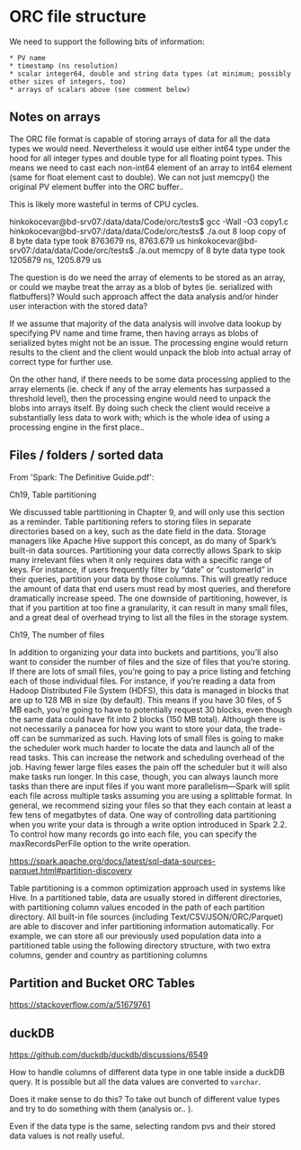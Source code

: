 # ORC file structure

We need to support the following bits of information:

    * PV name
    * timestamp (ns resolution)
    * scalar integer64, double and string data types (at minimum; possibly other sizes of integers, too)
    * arrays of scalars above (see comment below)


## Notes on arrays

The ORC file format is capable of storing arrays of data for all the data types we would need.
Nevertheless it would use either int64 type under the hood for all integer types and double type
for all floating point types. This means we need to cast each non-int64 element of an array to
int64 element (same for float element cast to double). We can not just memcpy() the original
PV element buffer into the ORC buffer..

This is likely more wasteful in terms of CPU cycles.

hinkokocevar@bd-srv07:/data/data/Code/orc/tests$ gcc -Wall -O3 copy1.c 
hinkokocevar@bd-srv07:/data/data/Code/orc/tests$ ./a.out 8
loop copy of 8 byte data type took 8763679 ns, 8763.679 us
hinkokocevar@bd-srv07:/data/data/Code/orc/tests$ ./a.out 
memcpy of 8 byte data type took 1205879 ns, 1205.879 us

The question is do we need the array of elements to be stored as an array, or could we maybe
treat the array as a blob of bytes (ie. serialized with flatbuffers)? Would such approach
affect the data analysis and/or hinder user interaction with the stored data?

If we assume that majority of the data analysis will involve data lookup by specifying
PV name and time frame, then having arrays as blobs of serialized bytes might not be an
issue. The processing engine would return results to the client and the client would unpack the
blob into actual array of correct type for further use.

On the other hand, if there needs to be some data processing applied to the array elements
(ie. check if any of the array elements has surpassed a threshold level), then the
processing engine would need to unpack the blobs into arrays itself. By doing such check
the client would receive a substantially less data to work with; which is the whole idea
of using a processing engine in the first place..

## Files / folders / sorted data

From 'Spark: The Definitive Guide.pdf':

Ch19, Table partitioning

We discussed table partitioning in Chapter 9, and will only use this section as a reminder. Table
partitioning refers to storing files in separate directories based on a key, such as the date field in
the data. Storage managers like Apache Hive support this concept, as do many of Spark’s built-in
data sources. Partitioning your data correctly allows Spark to skip many irrelevant files when it
only requires data with a specific range of keys. For instance, if users frequently filter by “date”
or “customerId” in their queries, partition your data by those columns. This will greatly reduce
the amount of data that end users must read by most queries, and therefore dramatically increase
speed.
The one downside of partitioning, however, is that if you partition at too fine a granularity, it can
result in many small files, and a great deal of overhead trying to list all the files in the storage
system.

Ch19, The number of files

In addition to organizing your data into buckets and partitions, you’ll also want to consider the
number of files and the size of files that you’re storing. If there are lots of small files, you’re
going to pay a price listing and fetching each of those individual files. For instance, if you’re
reading a data from Hadoop Distributed File System (HDFS), this data is managed in blocks that
are up to 128 MB in size (by default). This means if you have 30 files, of 5 MB each, you’re
going to have to potentially request 30 blocks, even though the same data could have fit into 2
blocks (150 MB total).
Although there is not necessarily a panacea for how you want to store your data, the trade-off can
be summarized as such. Having lots of small files is going to make the scheduler work much
harder to locate the data and launch all of the read tasks. This can increase the network and
scheduling overhead of the job. Having fewer large files eases the pain off the scheduler but it
will also make tasks run longer. In this case, though, you can always launch more tasks than
there are input files if you want more parallelism—Spark will split each file across multiple tasks
assuming you are using a splittable format. In general, we recommend sizing your files so that
they each contain at least a few tens of megatbytes of data.
One way of controlling data partitioning when you write your data is through a write option
introduced in Spark 2.2. To control how many records go into each file, you can specify the
maxRecordsPerFile option to the write operation.

https://spark.apache.org/docs/latest/sql-data-sources-parquet.html#partition-discovery

Table partitioning is a common optimization approach used in systems like Hive. In a partitioned table, data are usually stored in different directories, with partitioning column values encoded in the path of each partition directory. All built-in file sources (including Text/CSV/JSON/ORC/Parquet) are able to discover and infer partitioning information automatically. For example, we can store all our previously used population data into a partitioned table using the following directory structure, with two extra columns, gender and country as partitioning columns



## Partition and Bucket ORC Tables

https://stackoverflow.com/a/51679761



## duckDB

https://github.com/duckdb/duckdb/discussions/6549

How to handle columns of different data type in one table inside a duckDB query.
It is possible but all the data values are converted to `varchar`.

Does it make sense to do this? To take out bunch of different value types and try
to do something with them (analysis or.. ).

Even if the data type is the same, selecting random pvs and their stored data values
is not really useful.


